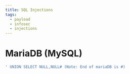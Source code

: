 ```yaml
---
title: SQL Injections
tags:
  - payload
  - infosec
  - injections
---
```

# MariaDB (MySQL)

```sql
' UNION SELECT NULL,NULL# (Note: End of mariaDB is #)
```
